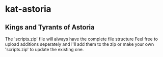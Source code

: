 # kat-astoria
Kings and Tyrants of Astoria
---
The 'scripts.zip' file will always have the complete file structure
Feel free to upload additions seperately and I'll add them to the zip or make your own
'scripts.zip' to update the existing one.
